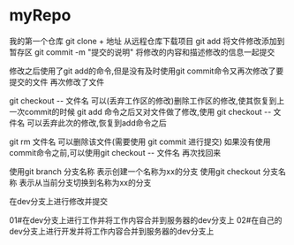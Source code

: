 # myRepo
我的第一个仓库
git clone + 地址   从远程仓库下载项目
git add 将文件修改添加到暂存区
git commit -m "提交的说明"  将修改的内容和描述修改的信息一起提交

修改之后使用了git add的命令,但是没有及时使用git commit命令又再次修改了要提交的文件
再次修改了文件

git checkout -- 文件名  可以(丢弃工作区的修改)删除工作区的修改,使其恢复到上一次commit的时候
git add 命令之后又对文件做了修改,使用 git checkout -- 文件名 可以丢弃此次的修改,恢复到add命令之后

git rm 文件名 可以删除该文件(需要使用 git commit 进行提交)
如果没有使用commit命令之前,可以使用git checkout -- 文件名 再次找回来

使用git branch 分支名称  表示创建一个名称为xx的分支
使用git checkout 分支名称   表示从当前分支切换到名称为xx的分支

在dev分支上进行修改并提交

01#在dev分支上进行工作并将工作内容合并到服务器的dev分支上
02#在自己的dev分支上进行开发并将工作内容合并到服务器的dev分支上